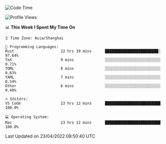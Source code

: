 <!--START_SECTION:waka-->
![Code Time](http://img.shields.io/badge/Code%20Time-1%2C259%20hrs%2057%20mins-blue)

![Profile Views](http://img.shields.io/badge/Profile%20Views-24-blue)

📊 **This Week I Spent My Time On** 

```text
⌚︎ Time Zone: Asia/Shanghai

💬 Programming Languages: 
Rust                     22 hrs 39 mins      ████████████████████████░   97.64% 
TeX                      9 mins              ░░░░░░░░░░░░░░░░░░░░░░░░░   0.71% 
TOML                     8 mins              ░░░░░░░░░░░░░░░░░░░░░░░░░   0.63% 
YAML                     7 mins              ░░░░░░░░░░░░░░░░░░░░░░░░░   0.54% 
Other                    6 mins              ░░░░░░░░░░░░░░░░░░░░░░░░░   0.48%

🔥 Editors: 
VS Code                  23 hrs 12 mins      █████████████████████████   100.0%

💻 Operating System: 
Mac                      23 hrs 12 mins      █████████████████████████   100.0%

```


 Last Updated on 23/04/2022 08:50:40 UTC
<!--END_SECTION:waka-->
